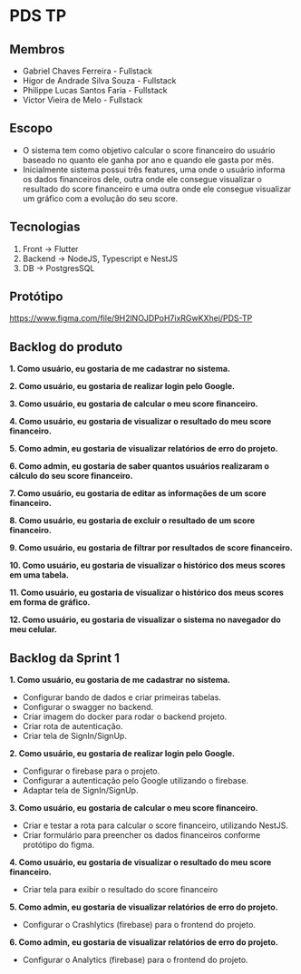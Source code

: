 # PDS TP

## Membros
- Gabriel Chaves Ferreira - Fullstack
- Higor de Andrade Silva Souza - Fullstack
- Philippe Lucas Santos Faria - Fullstack
- Victor Vieira de Melo - Fullstack

## Escopo
- O sistema tem como objetivo calcular o score financeiro do usuário baseado no quanto ele ganha por ano e quando ele gasta por mês.
- Inicialmente sistema possui três features, uma onde o usuário informa os dados financeiros dele, outra onde ele consegue visualizar o resultado do score financeiro e uma outra onde ele consegue visualizar um gráfico com a evolução do seu score.

## Tecnologias
1. Front -> Flutter
2. Backend -> NodeJS, Typescript e NestJS
3. DB -> PostgresSQL

## Protótipo
https://www.figma.com/file/9H2lNOJDPoH7ixRGwKXhej/PDS-TP

## Backlog do produto
**1. Como usuário, eu gostaria de me cadastrar no sistema.**

**2. Como usuário, eu gostaria de realizar login pelo Google.**

**3. Como usuário, eu gostaria de calcular o meu score financeiro.**

**4. Como usuário, eu gostaria de visualizar o resultado do meu score financeiro.**

**5. Como admin, eu gostaria de visualizar relatórios de erro do projeto.**

**6. Como admin, eu gostaria de saber quantos usuários realizaram o cálculo do seu score financeiro.**

**7. Como usuário, eu gostaria de editar as informações de um score financeiro.**

**8. Como usuário, eu gostaria de excluir o resultado de um score financeiro.**

**9. Como usuário, eu gostaria de filtrar por resultados de score financeiro.**
 
**10. Como usuário, eu gostaria de visualizar o histórico dos meus scores em uma tabela.**

**11. Como usuário, eu gostaria de visualizar o histórico dos meus scores em forma de gráfico.**
 
**12. Como usuário, eu gostaria de visualizar o sistema no navegador do meu celular.**


## Backlog da Sprint 1
**1. Como usuário, eu gostaria de me cadastrar no sistema.**
  - Configurar bando de dados e criar primeiras tabelas.
  - Configurar o swagger no backend.
  - Criar imagem do docker para rodar o backend projeto.
  - Criar rota de autenticação.
  - Criar tela de SignIn/SignUp.


**2. Como usuário, eu gostaria de realizar login pelo Google.**
  - Configurar o firebase para o projeto.
  - Configurar a autenticação pelo Google utilizando o firebase.
  - Adaptar tela de SignIn/SignUp.


**3. Como usuário, eu gostaria de calcular o meu score financeiro.**
  - Criar e testar a rota para calcular o score financeiro, utilizando NestJS.
  - Criar formulário para preencher os dados financeiros conforme protótipo do figma.


**4. Como usuário, eu gostaria de visualizar o resultado do meu score financeiro.**
  - Criar tela para exibir o resultado do score financeiro


**5. Como admin, eu gostaria de visualizar relatórios de erro do projeto.**
  - Configurar o Crashlytics (firebase) para o frontend do projeto.


**6. Como admin, eu gostaria de visualizar relatórios de erro do projeto.**
  - Configurar o Analytics (firebase) para o frontend do projeto.
